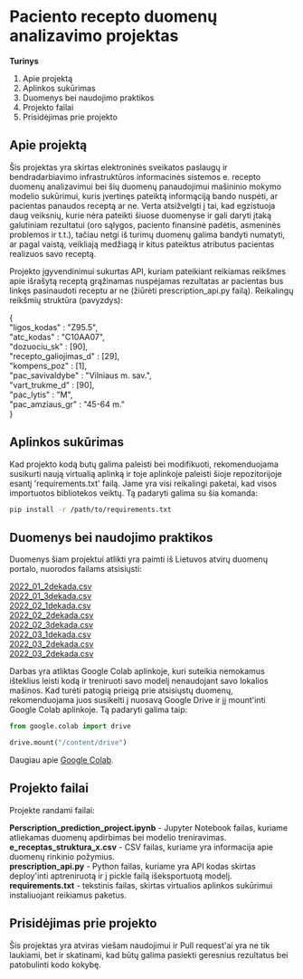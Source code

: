 # Paciento recepto duomenų analizavimo projektas

**Turinys**
1. Apie projektą
2. Aplinkos sukūrimas
3. Duomenys bei naudojimo praktikos
4. Projekto failai
5. Prisidėjimas prie projekto

## Apie projektą

Šis projektas yra skirtas elektroninės sveikatos paslaugų ir bendradarbiavimo infrastruktūros informacinės sistemos e. recepto duomenų analizavimui bei šių duomenų panaudojimui mašininio mokymo modelio sukūrimui, kuris įvertinęs pateiktą informąciją bando nuspėti, ar pacientas panaudos receptą ar ne. Verta atsižvelgti į tai, kad egzistuoja daug veiksnių, kurie nėra pateikti šiuose duomenyse ir gali daryti įtaką galutiniam rezultatui (oro sąlygos, paciento finansinė padėtis, asmeninės problemos ir t.t.), tačiau netgi iš turimų duomenų galima bandyti numatyti, ar pagal vaistą, veikliają medžiagą ir kitus pateiktus atributus pacientas realizuos savo receptą.

Projekto įgyvendinimui sukurtas API, kuriam pateikiant reikiamas reikšmes apie išrašytą receptą grąžinamas nuspėjamas rezultatas ar pacientas bus linkęs pasinaudoti receptu ar ne (žiūrėti prescription_api.py failą). Reikalingų reikšmių struktūra (pavyzdys):

 {    
 "ligos_kodas" : "Z95.5",                            
 "atc_kodas" : "C10AA07",     
 "dozuociu_sk" : [90],      
 "recepto_galiojimas_d" : [29],     
 "kompens_poz" : [1],      
 "pac_savivaldybe" : "Vilniaus m. sav.",      
 "vart_trukme_d" : [90],      
 "pac_lytis" : "M",      
 "pac_amziaus_gr" : "45-64 m."     
}

## Aplinkos sukūrimas

Kad projekto kodą butų galima paleisti bei modifikuoti, rekomenduojama susikurti naują virtualią aplinką ir toje aplinkoje paleisti šioje repozitorijoje esantį 'requirements.txt' failą. Jame yra visi reikalingi paketai, kad visos importuotos bibliotekos veiktų. Tą padaryti galima su šia komanda:

```bash
pip install -r /path/to/requirements.txt
```

## Duomenys bei naudojimo praktikos

Duomenys šiam projektui atlikti yra paimti iš Lietuvos atvirų duomenų portalo, nuorodos failams atsisiųsti:

[2022_01_2dekada.csv](https://data.gov.lt/dataset/2020/download/12649/espbi_OD_israsyti_receptai_2022_01_2dekada.csv)         
[2022_01_3dekada.csv](https://data.gov.lt/dataset/2020/download/12650/espbi_OD_israsyti_receptai_2022_01_3dekada.csv)  
[2022_02_1dekada.csv](https://data.gov.lt/dataset/2020/download/12651/espbi_OD_israsyti_receptai_2022_02_1dekada.csv)  
[2022_02_2dekada.csv](https://data.gov.lt/dataset/2020/download/12652/espbi_OD_israsyti_receptai_2022_02_2dekada.csv)  
[2022_02_3dekada.csv](https://data.gov.lt/dataset/2020/download/12653/espbi_OD_israsyti_receptai_2022_02_3dekada.csv)  
[2022_03_1dekada.csv](https://data.gov.lt/dataset/2020/download/12654/espbi_OD_israsyti_receptai_2022_03_1dekada.csv)   
[2022_03_2dekada.csv](https://data.gov.lt/dataset/2020/download/12655/espbi_OD_israsyti_receptai_2022_03_2dekada.csv)  
[2022_03_2dekada.csv](https://data.gov.lt/dataset/2020/download/12656/espbi_OD_israsyti_receptai_2022_03_3dekada.csv)


Darbas yra atliktas Google Colab aplinkoje, kuri suteikia nemokamus išteklius leisti kodą ir treniruoti savo modelį nenaudojant savo lokalios mašinos. Kad turėti patogią prieigą prie atsisiųstų duomenų, rekomenduojama juos susikelti į nuosavą Google Drive ir jį mount'inti Google Colab aplinkoje. Tą padaryti galima taip:

```python
from google.colab import drive

drive.mount("/content/drive")
```

Daugiau apie [Google Colab](https://colab.research.google.com). 

## Projekto failai

Projekte randami failai:

**Perscription_prediction_project.ipynb** - Jupyter Notebook failas, kuriame atliekamas duomenų apdirbimas bei modelio treniravimas.   
**e_receptas_struktura_x.csv** - CSV failas, kuriame yra informacija apie duomenų rinkinio požymius.     
**prescription_api.py** - Python failas, kuriame yra API kodas skirtas deploy'inti aptreniruotą ir į pickle failą išeksportuotą modelį.   
**requirements.txt** - tekstinis failas, skirtas virtualios aplinkos sukūrimui instaliuojant reikiamus paketus.

## Prisidėjimas prie projekto

Šis projektas yra atviras viešam naudojimui ir Pull request'ai yra ne tik laukiami, bet ir skatinami, kad būtų galima pasiekti geresnius rezultatus bei patobulinti kodo kokybę.
